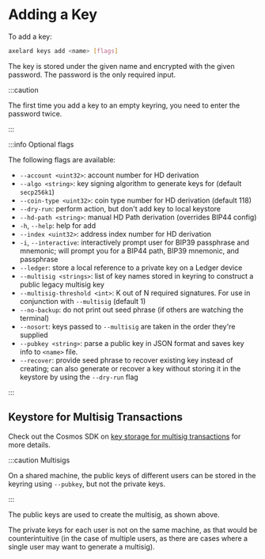 # Adding a Key

To add a key: 

```bash
axelard keys add <name> [flags]
```

The key is stored under the given name and encrypted with the given password. 
The password is the only required input. 

:::caution

The first time you add a key to an empty keyring, you need to enter the password twice.

:::

:::info Optional flags

The following flags are available:

* `--account <uint32>`: account number for HD derivation
* `--algo <string>`: key signing algorithm to generate keys for (default `secp256k1`)
* `--coin-type <uint32>`: coin type number for HD derivation (default 118)
* `--dry-run`: perform action, but don't add key to local keystore
* `--hd-path <string>`: manual HD Path derivation (overrides BIP44 config)
* `-h`, `--help`: help for add
* `--index <uint32>`: address index number for HD derivation
* `-i`, `--interactive`: interactively prompt user for BIP39 passphrase and mnemonic;
  will prompt you for a BIP44 path, BIP39 mnemonic, and passphrase
* `--ledger`: store a local reference to a private key on a Ledger device
* `--multisig <strings>`: list of key names stored in keyring to construct a public legacy multisig key
* `--multisig-threshold <int>`: K out of N required signatures. For use in conjunction with `--multisig` (default 1)
* `--no-backup`: do not print out seed phrase (if others are watching the terminal)
* `--nosort`: keys passed to `--multisig` are taken in the order they're supplied
* `--pubkey <string>`: parse a public key in JSON format and saves key info to `<name>` file.
* `--recover`: provide seed phrase to recover existing key instead of creating;
  can also generate or recover a key without storing it in the keystore by using the `--dry-run` flag

:::

## Keystore for Multisig Transactions

Check out the Cosmos SDK on 
[key storage for multisig transactions](https://github.com/cosmos/cosmos-sdk/blob/master/client/keys/add.go#L52) 
for more details.

:::caution Multisigs

On a shared machine, the public keys of different users can be stored in the keyring 
using `--pubkey`, but not the private keys.

:::

The public keys are used to create the multisig, as shown above.

The private keys for each user is not on the same machine, as that would be counterintuitive (in 
the case of multiple users, as there are cases where a single user may want to generate a multisig).
